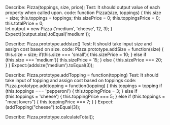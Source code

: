 Describe: Pizza(toppings, size, price);
Test: It should output value of each property when called upon. 
code: function Pizza(size, toppings) {
    this.size = size; 
    this.toppings = toppings; 
    this.sizePrice = 0; 
    this.toppingsPrice = 0;
    this.totalPrice = 0;  
    let output = new Pizza ('medium', 'cheese', 12, 3);
}
Expect((output.size).toEqual('medium'));

Describe: Pizza.prototype.addsize() 
Test: It should take input size and assign cost based on size. 
code: Pizza.prototype.addSize = function(size) {
    this.size = size;
    if(this.size === 'small'){
        this.sizePrice = 10; 
    } else if (this.size === 'medium'){
        this.sizePrice = 15;
    } else  {
        this.sizePrice === 20;
    } 
}
Expect:(addsize('medium').toEqual(3));


Describe: Pizza.prototype.addTopping = function(topping) 
Test: It should take input of topping and assign cost based on toppings
code: Pizza.prototype.addtopping = function(topping) {
    this.toppings = topping
    if (this.toppings === 'pepperoni') {
        this.toppingPrice = 3; 
    } else if (this.toppings = 'cheese') {
        this.toppingPrice === 5; 
    } else if (this.toppings = "meat lovers") {
        this.toppingPrice === 7;
    }
}
Expect: (addTopping("cheese").toEqual(3));

Describe: Pizza.prototype.calculateTotal();  
